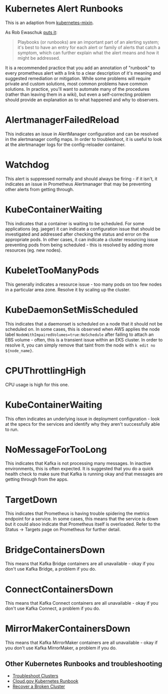 # Kubernetes Alert Runbooks
This is an adaption from [kubernetes-mixin](https://github.com/kubernetes-monitoring/kubernetes-mixin).

As Rob Ewaschuk [puts it](https://docs.google.com/document/d/199PqyG3UsyXlwieHaqbGiWVa8eMWi8zzAn0YfcApr8Q/edit#):
> Playbooks (or runbooks) are an important part of an alerting system; it's best to have an entry for each alert or family of alerts that catch a symptom, which can further explain what the alert means and how it might be addressed.

It is a recommended practice that you add an annotation of "runbook" to every prometheus alert with a link to a clear description of it's meaning and suggested remediation or mitigation. While some problems will require private and custom solutions, most common problems have common solutions. In practice, you'll want to automate many of the procedures (rather than leaving them in a wiki), but even a self-correcting problem should provide an explanation as to what happened and why to observers.


# AlertmanagerFailedReload
This indicates an issue in AlertManager configuration and can be resolved in the alertmanager config maps. In order to troubleshoot, it is useful to look at the alertmanager logs for the config-reloader container.

# Watchdog
This alert is suppressed normally and should always be firing - if it isn't, it indicates an issue in Prometheus Alertmanager that may be preventing other alerts from getting through.

# KubeContainerWaiting
This indicates that a container is waiting to be scheduled. For some applications (eg. jaeger) it can indicate a configuration issue that should be investigated and addressed after checking the status and error on the appropriate pods. In other cases, it can indicate a cluster resourcing issue preventing pods from being scheduled - this is resolved by adding more resources (eg. new nodes).

# KubeletTooManyPods
This generally indicates a resource issue - too many pods on too few nodes in a particular area zone. Resolve it by scaling up the cluster.

# KubeDaemonSetMisScheduled
This indicates that a daemonset is scheduled on a node that it should not be scheduled on. In some cases, this is observed when AWS applies the node label `NodeWithImpairedVolumes=true:NoSchedule` after failing to attach an EBS volume - often, this is a transient issue within an EKS cluster. In order to resolve it, you can simply remove that taint from the node with `k edit no ${node_name}`.

# CPUThrottlingHigh
CPU usage is high for this one.

# KubeContainerWaiting
This often indicates an underlying issue in deployment configuration - look at the specs for the services and identify why they aren't successfully able to run.

# NoMessageForTooLong
This indicates that Kafka is not processing many messages. In inactive environments, this is often expected. It is suggested that you do a quick health check to make sure that Kafka is running okay and that messages are getting through from the apps.

# TargetDown
This indicates that Prometheus is having trouble spidering the metrics endpoint for a service. In some cases, this means that the service is down but it could alsoo indicate that Prometheus itself is overloaded. Refer to the Status -> Targets page on Prometheus for further detail.

# BridgeContainersDown
This means that Kafka Bridge containers are all unavailable - okay if you don't use Kafka Bridge, a problem if you do.

# ConnectContainersDown
This means that Kafka Connect containers are all unavailable - okay if you don't use Kafka Connect, a problem if you do.

# MirrorMakerContainersDown
This means that Kafka MirrorMaker containers are all unavailable - okay if you don't use Kafka MirrorMaker, a problem if you do.

## Other Kubernetes Runbooks and troubleshooting
+ [Troubleshoot Clusters ](https://kubernetes.io/docs/tasks/debug-application-cluster/debug-cluster/)
+ [Cloud.gov Kubernetes Runbook ](https://cloud.gov/docs/ops/runbook/troubleshooting-kubernetes/)
+ [Recover a Broken Cluster](https://codefresh.io/Kubernetes-Tutorial/recover-broken-kubernetes-cluster/)
